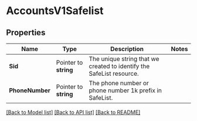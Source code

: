 # AccountsV1Safelist

## Properties

Name | Type | Description | Notes
------------ | ------------- | ------------- | -------------
**Sid** | Pointer to **string** | The unique string that we created to identify the SafeList resource. |
**PhoneNumber** | Pointer to **string** | The phone number or phone number 1k prefix in SafeList. |

[[Back to Model list]](../README.md#documentation-for-models) [[Back to API list]](../README.md#documentation-for-api-endpoints) [[Back to README]](../README.md)


